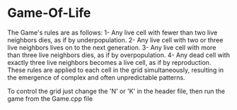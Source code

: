 # Game-Of-Life 
The Game's rules are as follows:
1- Any live cell with fewer than two live neighbors dies, as if by underpopulation.
2- Any live cell with two or three live neighbors lives on to the next generation.
3- Any live cell with more than three live neighbors dies, as if by overpopulation.
4- Any dead cell with exactly three live neighbors becomes a live cell, as if by reproduction.
These rules are applied to each cell in the grid simultaneously, resulting in the emergence of complex and often unpredictable patterns.

To control the grid just change the 'N' or 'K' in the header file, then run the game from the Game.cpp file
